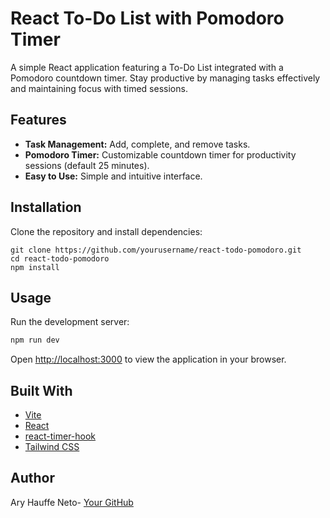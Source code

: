 # React To-Do List with Pomodoro Timer

A simple React application featuring a To-Do List integrated with a Pomodoro countdown timer. Stay productive by managing tasks effectively and maintaining focus with timed sessions.

## Features

- **Task Management:** Add, complete, and remove tasks.
- **Pomodoro Timer:** Customizable countdown timer for productivity sessions (default 25 minutes).
- **Easy to Use:** Simple and intuitive interface.

## Installation

Clone the repository and install dependencies:

```
git clone https://github.com/yourusername/react-todo-pomodoro.git
cd react-todo-pomodoro
npm install
```

## Usage

Run the development server:

```bash
npm run dev
```

Open [http://localhost:3000](http://localhost:3000) to view the application in your browser.

## Built With

- [Vite](https://vitejs.dev/)
- [React](https://react.dev/)
- [react-timer-hook](https://www.npmjs.com/package/react-timer-hook)
- [Tailwind CSS](https://tailwindcss.com/) 

## Author

Ary Hauffe Neto- [Your GitHub](https://github.com/Arynelson)

